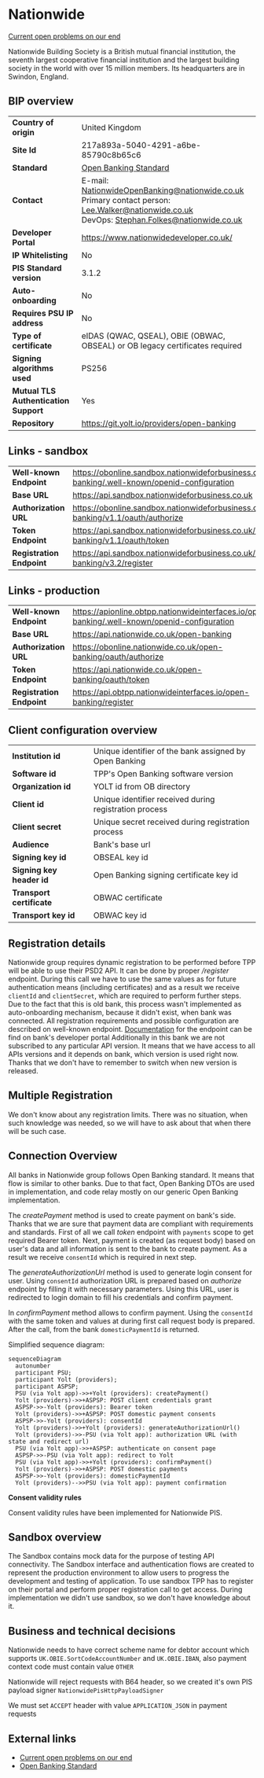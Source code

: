 # Nationwide
[Current open problems on our end][1]

Nationwide Building Society is a British mutual financial institution,
the seventh largest cooperative financial institution and the largest building society in the world with over 15 million members.
Its headquarters are in Swindon, England.

## BIP overview

|   |   |
|---|---|
| **Country of origin** | United Kingdom | 
| **Site Id** | 217a893a-5040-4291-a6be-85790c8b65c6 |
| **Standard** | [Open Banking Standard][2] |
| **Contact** |E-mail: NationwideOpenBanking@nationwide.co.uk <br> Primary contact person: Lee.Walker@nationwide.co.uk </br> DevOps: Stephan.Folkes@nationwide.co.uk </br> |
| **Developer Portal** | https://www.nationwidedeveloper.co.uk/ | 
| **IP Whitelisting** | No |
| **PIS Standard version** | 3.1.2 |
| **Auto-onboarding** | No |
| **Requires PSU IP address** | No |
| **Type of certificate** | eIDAS (QWAC, QSEAL), OBIE (OBWAC, OBSEAL) or OB legacy certificates required |
| **Signing algorithms used** | PS256 |
| **Mutual TLS Authentication Support** | Yes |
| **Repository** | https://git.yolt.io/providers/open-banking |

## Links - sandbox

|   |   |
|---|---|
| **Well-known Endpoint** | https://obonline.sandbox.nationwideforbusiness.co.uk/open-banking/.well-known/openid-configuration |
| **Base URL** | https://api.sandbox.nationwideforbusiness.co.uk |
| **Authorization URL** | https://obonline.sandbox.nationwideforbusiness.co.uk/open-banking/v1.1/oauth/authorize | 
| **Token Endpoint** | https://api.sandbox.nationwideforbusiness.co.uk/open-banking/v1.1/oauth/token |
| **Registration Endpoint** | https://api.sandbox.nationwideforbusiness.co.uk/open-banking/v3.2/register |    

## Links - production

|   |   |
|---|---|
| **Well-known Endpoint** | https://apionline.obtpp.nationwideinterfaces.io/open-banking/.well-known/openid-configuration |
| **Base URL** | https://api.nationwide.co.uk/open-banking |
| **Authorization URL** | https://obonline.nationwide.co.uk/open-banking/oauth/authorize | 
| **Token Endpoint** | https://api.nationwide.co.uk/open-banking/oauth/token |
| **Registration Endpoint** | https://api.obtpp.nationwideinterfaces.io/open-banking/register |  

## Client configuration overview

|   |   |
|---|---|
| **Institution id** | Unique identifier of the bank assigned by Open Banking |
| **Software id** | TPP's Open Banking software version |
| **Organization id** | YOLT id from OB directory | 
| **Client id** | Unique identifier received during registration process | 
| **Client secret** | Unique secret received during registration process | 
| **Audience** | Bank's base url |
| **Signing key id** | OBSEAL key id |
| **Signing key header id** | Open Banking signing certificate key id |
| **Transport certificate** | OBWAC certificate |
| **Transport key id** | OBWAC key id |

## Registration details

Nationwide group requires dynamic registration to be performed before TPP will be able to use their PSD2 API. It can
be done by proper _/register_ endpoint. During this call we have to use the same values as for future authentication means
(including certificates) and as a result we receive `clientId` and `clientSecret`, which are required to perform further
steps. Due to the fact that this is old bank, this process wasn't implemented as auto-onboarding mechanism, because it
didn't exist, when bank was connected.
All registration requirements and possible configuration are described on well-known endpoint. [Documentation][3] for the
endpoint can be find on bank's developer portal
Additionally in this bank we are not subscribed to any particular API version. It means that we have access to all APIs
versions and it depends on bank, which version is used right now. Thanks that we don't have to remember to switch when
new version is released.

## Multiple Registration

We don't know about any registration limits. There was no situation, when such knowledge was needed, so we will have to
ask about that when there will be such case.

## Connection Overview

All banks in Nationwide group follows Open Banking standard. It means that flow is similar to other banks. Due to that fact,
Open Banking DTOs are used in implementation, and code relay mostly on our generic Open Banking implementation.

The _createPayment_ method is used to create payment on bank's side. Thanks that we are sure that payment data are compliant
with requirements and standards. First of all we call _token_ endpoint with `payments` scope to get required Bearer token.
Next, payment is created (as request body) based on user's data and all information is sent to the bank to create payment.
As a result we receive `consentId` which is required in next step.

The _generateAuthorizationUrl_ method is used to generate login consent for user. Using `consentId` authorization URL is
prepared based on _authorize_ endpoint by filling it with necessary parameters. Using this URL, user is redirected to
login domain to fill his credentials and confirm payment.

In _confirmPayment_ method allows to confirm payment. Using the `consentId` with the same token and values at during first
call request body is prepared. After the call, from the bank `domesticPaymentId` is returned.

Simplified sequence diagram:
```mermaid
sequenceDiagram
  autonumber
  participant PSU;
  participant Yolt (providers);
  participant ASPSP;
  PSU (via Yolt app)->>+Yolt (providers): createPayment()
  Yolt (providers)->>+ASPSP: POST client credentials grant 
  ASPSP->>-Yolt (providers): Bearer token
  Yolt (providers)->>+ASPSP: POST domestic payment consents 
  ASPSP->>-Yolt (providers): consentId
  Yolt (providers)->>+Yolt (providers): generateAuthorizationUrl()
  Yolt (providers)->>-PSU (via Yolt app): authorization URL (with state and redirect url)
  PSU (via Yolt app)->>+ASPSP: authenticate on consent page
  ASPSP->>-PSU (via Yolt app): redirect to Yolt
  PSU (via Yolt app)->>+Yolt (providers): confirmPayment()
  Yolt (providers)->>+ASPSP: POST domestic payments
  ASPSP->>-Yolt (providers): domesticPaymentId
  Yolt (providers)-->>PSU (via Yolt app): payment confirmation

```

**Consent validity rules**

Consent validity rules have been implemented for Nationwide PIS.

## Sandbox overview

The Sandbox contains mock data for the purpose of testing API connectivity. The Sandbox interface and authentication
flows are created to represent the production environment to allow users to progress the development and testing of
application.
To use sandbox TPP has to register on their portal and perform proper registration call to get access. During implementation
we didn't use sandbox, so we don't have knowledge about it.

## Business and technical decisions

Nationwide needs to have correct scheme name for debtor account which supports `UK.OBIE.SortCodeAccountNumber` and `UK.OBIE.IBAN`,
also payment context code must contain value `OTHER`

Nationwide will reject requests with B64 header, so we created it's own PIS payload signer `NationwidePisHttpPayloadSigner`

We must set `ACCEPT` header with value `APPLICATION_JSON` in payment requests

## External links
* [Current open problems on our end][1]
* [Open Banking Standard][2]

[1]: <https://yolt.atlassian.net/browse/C4PO-3736?jql=project%20%3D%20%22C4PO%22%20AND%20component%20%3D%20%22Nationwide%22%20AND%20status%20!%3D%20Done%20AND%20Resolution%20%3D%20Unresolved%20ORDER%20BY%20status>
[2]: <https://standards.openbanking.org.uk/>
[3]: <https://www.nationwidedeveloper.co.uk/apis/utility-apis/post-register-0>